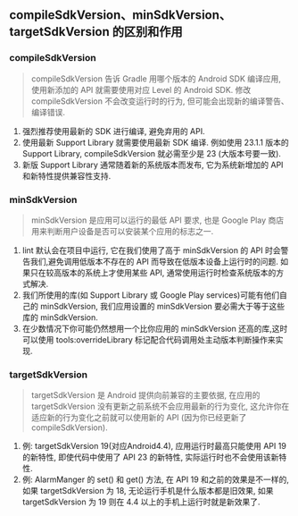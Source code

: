 ## compileSdkVersion、minSdkVersion、targetSdkVersion 的区别和作用

### compileSdkVersion
> compileSdkVersion 告诉 Gradle 用哪个版本的 Android SDK 编译应用, 使用新添加的 API 就需要使用对应 Level 的 Android SDK.
> 修改 compileSdkVersion 不会改变运行时的行为, 但可能会出现新的编译警告、编译错误.
1. 强烈推荐使用最新的 SDK 进行编译, 避免弃用的 API. 
2. 使用最新 Support Library 就需要使用最新 SDK 编译. 例如使用 23.1.1 版本的 Support Library, compileSdkVersion 就必需至少是 23 (大版本号要一致).
3. 新版 Support Library 通常随着新的系统版本而发布, 它为系统新增加的 API 和新特性提供兼容性支持.

### minSdkVersion 
> minSdkVersion  是应用可以运行的最低 API 要求, 也是 Google Play 商店用来判断用户设备是否可以安装某个应用的标志之一.
1. lint 默认会在项目中运行, 它在我们使用了高于 minSdkVersion 的 API 时会警告我们,避免调用低版本不存在的 API 而导致在低版本设备上运行时的问题.
如果只在较高版本的系统上才使用某些 API, 通常使用运行时检查系统版本的方式解决.
2. 我们所使用的库(如 Support Library 或 Google Play services)可能有他们自己的 minSdkVersion, 我们应用设置的 minSdkVersion 要必需大于等于这些库的 minSdkVersion.
3. 在少数情况下你可能仍然想用一个比你应用的 minSdkVersion 还高的库,这时可以使用 tools:overrideLibrary 标记配合代码调用处主动版本判断操作来实现.

### targetSdkVersion
> targetSdkVersion 是 Android 提供向前兼容的主要依据, 在应用的 targetSdkVersion 没有更新之前系统不会应用最新的行为变化,
这允许你在适应新的行为变化之前就可以使用新的 API (因为你已经更新了 compileSdkVersion).
1. 例: targetSdkVersion 19(对应Android4.4), 应用运行时最高只能使用 API 19 的新特性, 即使代码中使用了 API 23 的新特性, 实际运行时也不会使用该新特性.
2. 例: AlarmManger 的 set() 和 get() 方法, 在 API 19 和之前的效果是不一样的, 如果 targetSdkVersion 为 18, 无论运行手机是什么版本都是旧效果, 
如果 targetSdkVersion 为 19 则在 4.4 以上的手机上运行时就是新效果了.
